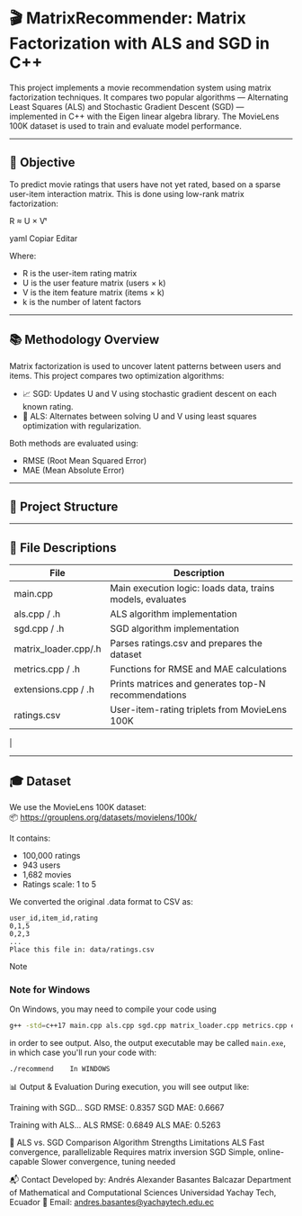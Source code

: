 # 🎬 MatrixRecommender: Matrix Factorization with ALS and SGD in C++

This project implements a movie recommendation system using matrix factorization techniques. It compares two popular algorithms — Alternating Least Squares (ALS) and Stochastic Gradient Descent (SGD) — implemented in C++ with the Eigen linear algebra library. The MovieLens 100K dataset is used to train and evaluate model performance.

---

## 📌 Objective

To predict movie ratings that users have not yet rated, based on a sparse user-item interaction matrix. This is done using low-rank matrix factorization:

R ≈ U × Vᵗ

yaml
Copiar
Editar

Where:

- R is the user-item rating matrix
- U is the user feature matrix (users × k)
- V is the item feature matrix (items × k)
- k is the number of latent factors

---

## 📚 Methodology Overview

Matrix factorization is used to uncover latent patterns between users and items. This project compares two optimization algorithms:

- 📈 SGD: Updates U and V using stochastic gradient descent on each known rating.
- 🔁 ALS: Alternates between solving U and V using least squares optimization with regularization.

Both methods are evaluated using:

- RMSE (Root Mean Squared Error)
- MAE (Mean Absolute Error)

---

## 📁 Project Structure


---

## 🧩 File Descriptions

| File                | Description                                                |
|---------------------|------------------------------------------------------------|
| main.cpp            | Main execution logic: loads data, trains models, evaluates |
| als.cpp / .h        | ALS algorithm implementation                               |
| sgd.cpp / .h        | SGD algorithm implementation                               |
| matrix_loader.cpp/.h| Parses ratings.csv and prepares the dataset                |
| metrics.cpp / .h    | Functions for RMSE and MAE calculations                    |
| extensions.cpp / .h | Prints matrices and generates top-N recommendations        |
| ratings.csv         | User-item-rating triplets from MovieLens 100K              |
| 

---

## 🎓 Dataset

We use the MovieLens 100K dataset:  
📦 https://grouplens.org/datasets/movielens/100k/

It contains:

- 100,000 ratings
- 943 users
- 1,682 movies
- Ratings scale: 1 to 5

We converted the original .data format to CSV as:

```csv
user_id,item_id,rating
0,1,5
0,2,3
...
Place this file in: data/ratings.csv

```


> [!NOTE]
>
> ### Note for Windows
>
> On Windows, you may need to compile your code using
>
> ```sh
> g++ -std=c++17 main.cpp als.cpp sgd.cpp matrix_loader.cpp metrics.cpp extensions.cpp -I eigen -o recommend
> ```
>
> in order to see output. Also, the output executable may be called `main.exe`, in which case you'll run your code with:
>
> ```sh
> ./recommend    In WINDOWS


📊 Output & Evaluation
During execution, you will see output like:

Training with SGD...
SGD RMSE: 0.8357
SGD MAE:  0.6667

Training with ALS...
ALS RMSE: 0.6849
ALS MAE:  0.5263


🤖 ALS vs. SGD Comparison
Algorithm	Strengths	Limitations
ALS	Fast convergence, parallelizable	Requires matrix inversion
SGD	Simple, online-capable	Slower convergence, tuning needed

📬 Contact
Developed by: Andrés Alexander Basantes Balcazar
Department of Mathematical and Computational Sciences
Universidad Yachay Tech, Ecuador
📧 Email: andres.basantes@yachaytech.edu.ec
